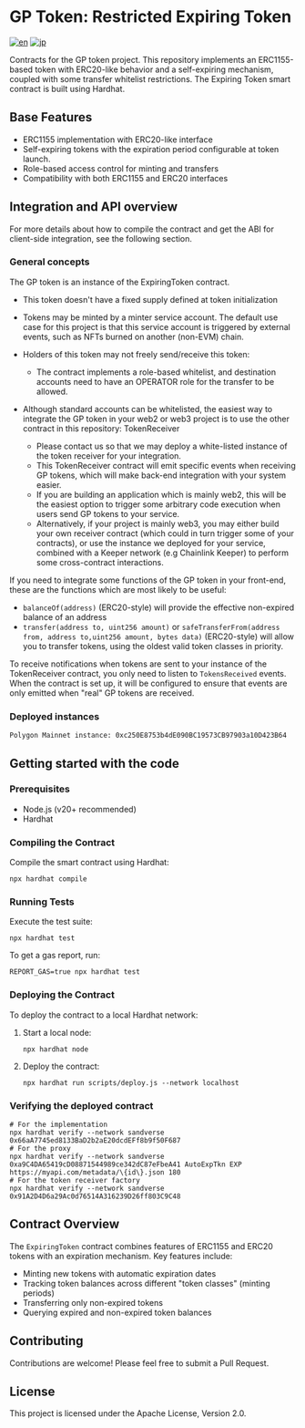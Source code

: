 # GP Token: Restricted Expiring Token

[![en](https://img.shields.io/badge/lang-en-red.svg)](./README.md)
[![jp](https://img.shields.io/badge/lang-jp-green.svg)](./README_jp.md)

Contracts for the GP token project.
This repository implements an ERC1155-based token with ERC20-like behavior and a self-expiring mechanism, coupled with some transfer whitelist restrictions.
The Expiring Token smart contract is built using Hardhat.

## Base Features

- ERC1155 implementation with ERC20-like interface
- Self-expiring tokens with the expiration period configurable at token launch.
- Role-based access control for minting and transfers
- Compatibility with both ERC1155 and ERC20 interfaces

## Integration and API overview

For more details about how to compile the contract and get the ABI for client-side integration, see the following section.

### General concepts

The GP token is an instance of the ExpiringToken contract.

- This token doesn't have a fixed supply defined at token initialization
- Tokens may be minted by a minter service account. The default use case for this project is that this service account is triggered by external events, such as NFTs burned on another (non-EVM) chain.
- Holders of this token may not freely send/receive this token:

  - The contract implements a role-based whitelist, and destination accounts need to have an OPERATOR role for the transfer to be allowed.

- Although standard accounts can be whitelisted, the easiest way to integrate the GP token in your web2 or web3 project is to use the other contract in this repository: TokenReceiver
  - Please contact us so that we may deploy a white-listed instance of the token receiver for your integration.
  - This TokenReceiver contract will emit specific events when receiving GP tokens, which will make back-end integration with your system easier.
  - If you are building an application which is mainly web2, this will be the easiest option to trigger some arbitrary code execution when users send GP tokens to your service.
  - Alternatively, if your project is mainly web3, you may either build your own receiver contract (which could in turn trigger some of your contracts), or use the instance we deployed for your service, combined with a Keeper network (e.g Chainlink Keeper) to perform some cross-contract interactions.

If you need to integrate some functions of the GP token in your front-end, these are the functions which are most likely to be useful:

- `balanceOf(address)` (ERC20-style) will provide the effective non-expired balance of an address
- `transfer(address to, uint256 amount)` or `safeTransferFrom(address from, address to,uint256 amount, bytes data)` (ERC20-style) will allow you to transfer tokens, using the oldest valid token classes in priority.

To receive notifications when tokens are sent to your instance of the TokenReceiver contract, you only need to listen to `TokensReceived` events. When the contract is set up, it will be configured to ensure that events are only emitted when "real" GP tokens are received.

### Deployed instances

```
Polygon Mainnet instance: 0xc250E8753b4dE090BC19573CB97903a10D423B64
```

## Getting started with the code

### Prerequisites

- Node.js (v20+ recommended)
- Hardhat

### Compiling the Contract

Compile the smart contract using Hardhat:

```
npx hardhat compile
```

### Running Tests

Execute the test suite:

```
npx hardhat test
```

To get a gas report, run:

```
REPORT_GAS=true npx hardhat test
```

### Deploying the Contract

To deploy the contract to a local Hardhat network:

1. Start a local node:

   ```
   npx hardhat node
   ```

2. Deploy the contract:
   ```
   npx hardhat run scripts/deploy.js --network localhost
   ```

### Verifying the deployed contract

```
# For the implementation
npx hardhat verify --network sandverse 0x66aA7745ed8133BaD2b2aE20dcdEFf8b9f50F687
# For the proxy
npx hardhat verify --network sandverse 0xa9C4DA65419cD08871544989ce342dC87eFbeA41 AutoExpTkn EXP https://myapi.com/metadata/\{id\}.json 180
# For the token receiver factory
npx hardhat verify --network sandverse 0x91A2D4D6a29Ac0d76514A316239D26ff803C9C48
```

## Contract Overview

The `ExpiringToken` contract combines features of ERC1155 and ERC20 tokens with an expiration mechanism. Key features include:

- Minting new tokens with automatic expiration dates
- Tracking token balances across different "token classes" (minting periods)
- Transferring only non-expired tokens
- Querying expired and non-expired token balances

## Contributing

Contributions are welcome! Please feel free to submit a Pull Request.

## License

This project is licensed under the Apache License, Version 2.0.
